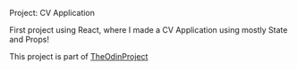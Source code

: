 Project: CV Application

First project using React, where I made a CV Application using mostly State and Props!

This project is part of <a href='https://www.https://www.theodinproject.com/lessons/node-path-javascript-cv-application'>TheOdinProject</a>